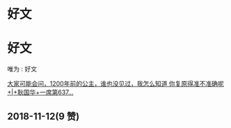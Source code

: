 # 好文

# 好文

唯为 : 好文

[大家可能会问，](https://mp.weixin.qq.com/s/qS4QMpD_0lzM_3kV90KuCg)[1200](https://mp.weixin.qq.com/s/qS4QMpD_0lzM_3kV90KuCg)[年前的公主，谁也没见过，我怎么知道 你复原得准不准确呢](https://mp.weixin.qq.com/s/qS4QMpD_0lzM_3kV90KuCg)[+|+](https://mp.weixin.qq.com/s/qS4QMpD_0lzM_3kV90KuCg)[耿国华](https://mp.weixin.qq.com/s/qS4QMpD_0lzM_3kV90KuCg)[+](https://mp.weixin.qq.com/s/qS4QMpD_0lzM_3kV90KuCg)[一席第](https://mp.weixin.qq.com/s/qS4QMpD_0lzM_3kV90KuCg)[637...](https://mp.weixin.qq.com/s/qS4QMpD_0lzM_3kV90KuCg)

## 2018-11-12(9 赞)